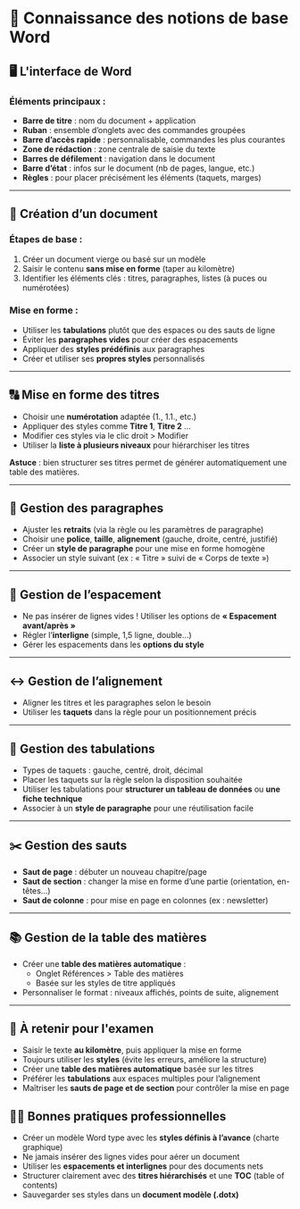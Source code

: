 # 📝 Connaissance des notions de base Word

## 🖥️ L'interface de Word

### Éléments principaux :

- **Barre de titre** : nom du document + application
- **Ruban** : ensemble d’onglets avec des commandes groupées
- **Barre d’accès rapide** : personnalisable, commandes les plus courantes
- **Zone de rédaction** : zone centrale de saisie du texte
- **Barres de défilement** : navigation dans le document
- **Barre d’état** : infos sur le document (nb de pages, langue, etc.)
- **Règles** : pour placer précisément les éléments (taquets, marges)

---

## 📄 Création d’un document

### Étapes de base :

1. Créer un document vierge ou basé sur un modèle
2. Saisir le contenu **sans mise en forme** (taper au kilomètre)
3. Identifier les éléments clés : titres, paragraphes, listes (à puces ou numérotées)

### Mise en forme :

- Utiliser les **tabulations** plutôt que des espaces ou des sauts de ligne
- Éviter les **paragraphes vides** pour créer des espacements
- Appliquer des **styles prédéfinis** aux paragraphes
- Créer et utiliser ses **propres styles** personnalisés

---

## 🔠 Mise en forme des titres

- Choisir une **numérotation** adaptée (1., 1.1., etc.)
- Appliquer des styles comme **Titre 1**, **Titre 2** …
- Modifier ces styles via le clic droit > Modifier
- Utiliser la **liste à plusieurs niveaux** pour hiérarchiser les titres

**Astuce** : bien structurer ses titres permet de générer automatiquement une table des matières.

---

## 📑 Gestion des paragraphes

- Ajuster les **retraits** (via la règle ou les paramètres de paragraphe)
- Choisir une **police**, **taille**, **alignement** (gauche, droite, centré, justifié)
- Créer un **style de paragraphe** pour une mise en forme homogène
- Associer un style suivant (ex : « Titre » suivi de « Corps de texte »)

---

## 📏 Gestion de l’espacement

- Ne pas insérer de lignes vides ! Utiliser les options de **« Espacement avant/après »**
- Régler l’**interligne** (simple, 1,5 ligne, double…)
- Gérer les espacements dans les **options du style**

---

## ↔️ Gestion de l’alignement

- Aligner les titres et les paragraphes selon le besoin
- Utiliser les **taquets** dans la règle pour un positionnement précis

---

## 🔽 Gestion des tabulations

- Types de taquets : gauche, centré, droit, décimal
- Placer les taquets sur la règle selon la disposition souhaitée
- Utiliser les tabulations pour **structurer un tableau de données** ou **une fiche technique**
- Associer à un **style de paragraphe** pour une réutilisation facile

---

## ✂️ Gestion des sauts

- **Saut de page** : débuter un nouveau chapitre/page
- **Saut de section** : changer la mise en forme d’une partie (orientation, en-têtes…)
- **Saut de colonne** : pour mise en page en colonnes (ex : newsletter)

---

## 📚 Gestion de la table des matières

- Créer une **table des matières automatique** :
    - Onglet Références > Table des matières
    - Basée sur les styles de titre appliqués
- Personnaliser le format : niveaux affichés, points de suite, alignement

---

## 📘 À retenir pour l'examen

- Saisir le texte **au kilomètre**, puis appliquer la mise en forme
- Toujours utiliser les **styles** (évite les erreurs, améliore la structure)
- Créer une **table des matières automatique** basée sur les titres
- Préférer les **tabulations** aux espaces multiples pour l’alignement
- Maîtriser les **sauts de page et de section** pour contrôler la mise en page

## 🧑‍💼 Bonnes pratiques professionnelles

- Créer un modèle Word type avec les **styles définis à l’avance** (charte graphique)
- Ne jamais insérer des lignes vides pour aérer un document
- Utiliser les **espacements et interlignes** pour des documents nets
- Structurer clairement avec des **titres hiérarchisés** et une **TOC** (table of contents)
- Sauvegarder ses styles dans un **document modèle (.dotx)**
